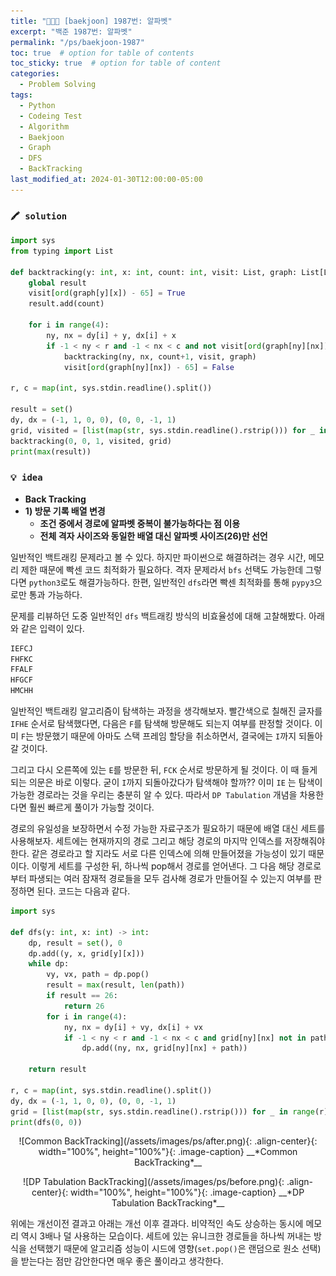 ```yaml
---
title: "👩‍💻🎄 [baekjoon] 1987번: 알파벳"
excerpt: "백준 1987번: 알파벳"
permalink: "/ps/baekjoon-1987"
toc: true  # option for table of contents
toc_sticky: true  # option for table of content
categories:
  - Problem Solving
tags:
  - Python
  - Codeing Test
  - Algorithm
  - Baekjoon
  - Graph
  - DFS
  - BackTracking
last_modified_at: 2024-01-30T12:00:00-05:00
---
```


### **`🖍️ solution`**

```python
import sys
from typing import List

def backtracking(y: int, x: int, count: int, visit: List, graph: List[List]):
    global result
    visit[ord(graph[y][x]) - 65] = True
    result.add(count)

    for i in range(4):
        ny, nx = dy[i] + y, dx[i] + x
        if -1 < ny < r and -1 < nx < c and not visit[ord(graph[ny][nx]) - 65]:
            backtracking(ny, nx, count+1, visit, graph)
            visit[ord(graph[ny][nx]) - 65] = False

r, c = map(int, sys.stdin.readline().split())

result = set()
dy, dx = (-1, 1, 0, 0), (0, 0, -1, 1)
grid, visited = [list(map(str, sys.stdin.readline().rstrip())) for _ in range(r)], [False] * 26
backtracking(0, 0, 1, visited, grid)
print(max(result))
```

### **`💡 idea`**

- **Back Tracking**
- **1) 방문 기록 배열 변경**
    - **조건 중에서 경로에 알파벳 중복이 불가능하다는 점 이용**
    - **전체 격자 사이즈와 동일한 배열 대신 알파벳 사이즈(26)만 선언**

일반적인 백트래킹 문제라고 볼 수 있다. 하지만 파이썬으로 해결하려는 경우 시간, 메모리 제한 때문에 빡센 코드 최적화가 필요하다. 격자 문제라서 `bfs` 선택도 가능한데 그렇다면 `python3`로도 해결가능하다. 한편, 일반적인 `dfs`라면 빡센 최적화를 통해 `pypy3`으로만 통과 가능하다.

문제를 리뷰하던 도중 일반적인 `dfs` 백트래킹 방식의 비효율성에 대해 고찰해봤다. 아래와 같은 입력이 있다.

```python
IEFCJ
FHFKC
FFALF
HFGCF
HMCHH
```

일반적인 백트래킹 알고리즘이 탐색하는 과정을 생각해보자. 빨간색으로 칠해진 글자를 `IFHE` 순서로 탐색했다면, 다음은 `F`를 탐색해 방문해도 되는지 여부를 판정할 것이다. 이미 `F`는 방문했기 때문에 아마도 스택 프레임 할당을 취소하면서, 결국에는 `I`까지 되돌아 갈 것이다. 

그리고 다시 오른쪽에 있는 `E`를  방문한 뒤, `FCK` 순서로 방문하게 될 것이다. 이 때 들게 되는 의문은 바로 이렇다. 굳이 `I`까지 되돌아갔다가 탐색해야 할까?? 이미 `IE` 는 탐색이 가능한 경로라는 것을 우리는 충분히 알 수 있다. 따라서 `DP Tabulation` 개념을 차용한다면 훨씬 빠르게 풀이가 가능할 것이다.

경로의 유일성을 보장하면서 수정 가능한 자료구조가 필요하기 때문에 배열 대신 세트를 사용해보자. 세트에는 현재까지의 경로 그리고 해당 경로의 마지막 인덱스를 저장해줘야 한다. 같은 경로라고 할 지라도 서로 다른 인덱스에 의해 만들어졌을 가능성이 있기 때문이다. 이렇게 세트를 구성한 뒤, 하나씩 pop해서 경로를 얻어낸다. 그 다음 해당 경로로부터 파생되는 여러 잠재적 경로들을 모두 검사해 경로가 만들어질 수 있는지 여부를 판정하면 된다. 코드는 다음과 같다.

```python
import sys

def dfs(y: int, x: int) -> int:
    dp, result = set(), 0
    dp.add((y, x, grid[y][x]))
    while dp:
        vy, vx, path = dp.pop()
        result = max(result, len(path))
        if result == 26:
            return 26
        for i in range(4):
            ny, nx = dy[i] + vy, dx[i] + vx
            if -1 < ny < r and -1 < nx < c and grid[ny][nx] not in path:
                dp.add((ny, nx, grid[ny][nx] + path))
                
    return result

r, c = map(int, sys.stdin.readline().split())
dy, dx = (-1, 1, 0, 0), (0, 0, -1, 1)
grid = [list(map(str, sys.stdin.readline().rstrip())) for _ in range(r)]
print(dfs(0, 0))
```

<p markdown="1" align="center">
![Common BackTracking](/assets/images/ps/after.png){: .align-center}{: width="100%", height="100%"}{: .image-caption}
__*Common BackTracking*__
</p>

<p markdown="1" align="center">
![DP Tabulation BackTracking](/assets/images/ps/before.png){: .align-center}{: width="100%", height="100%"}{: .image-caption}
__*DP Tabulation BackTracking*__
</p>

위에는 개선이전 결과고 아래는 개선 이후 결과다. 비약적인 속도 상승하는 동시에 메모리 역시 3배나 덜 사용하는 모습이다. 세트에 있는 유니크한 경로들을 하나씩 꺼내는 방식을 선택했기 때문에 알고리즘 성능이 시드에 영향(`set.pop()`은 랜덤으로 원소 선택)을 받는다는 점만 감안한다면 매우 좋은 풀이라고 생각한다.
